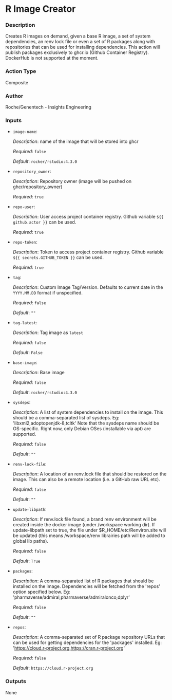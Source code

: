 <!-- BEGIN_ACTION_DOC -->
# R Image Creator

### Description
Creates R images on demand, given a base R image, a set of system dependencies, an renv lock file or even a set of R packages along with repositories that can be used for installing dependencies.
This action will publish packages exclusively to ghcr.io (Github Container Registry). DockerHub is not supported at the moment.

### Action Type
Composite

### Author
Roche/Genentech - Insights Engineering

### Inputs
* `image-name`:

  _Description_: name of the image that will be stored into ghcr

  _Required_: `false`

  _Default_: `rocker/rstudio:4.3.0`

* `repository_owner`:

  _Description_: Repository owner (image will be pushed on ghcr/repository_owner)

  _Required_: `true`

* `repo-user`:

  _Description_: User access project container registry. Github variable `${{ github.actor }}` can be used.

  _Required_: `true`

* `repo-token`:

  _Description_: Token to access project container registry. Github variable `${{ secrets.GITHUB_TOKEN }}` can be used.

  _Required_: `true`

* `tag`:

  _Description_: Custom Image Tag/Version. Defaults to current date in the `YYYY.MM.DD` format if unspecified.


  _Required_: `false`

  _Default_: `""`

* `tag-latest`:

  _Description_: Tag image as `latest`

  _Required_: `false`

  _Default_: `False`

* `base-image`:

  _Description_: Base image

  _Required_: `false`

  _Default_: `rocker/rstudio:4.3.0`

* `sysdeps`:

  _Description_: A list of system dependencies to install on the image.
This should be a comma-separated list of sysdeps.
Eg: 'libxml2,adoptopenjdk-8,tcltk'
Note that the sysdeps name should be OS-specific.
Right now, only Debian OSes (installable via apt) are supported.


  _Required_: `false`

  _Default_: `""`

* `renv-lock-file`:

  _Description_: A location of an renv.lock file that should be restored on the image.
This can also be a remote location (i.e. a GitHub raw URL etc).


  _Required_: `false`

  _Default_: `""`

* `update-libpath`:

  _Description_: If renv.lock file found, a brand renv environment will be created inside the docker image (under /workspace working dir).
If update-libpath set to true, the file under $R_HOME/etc/Renviron.site will be updated (this means /workspace/renv librairies path will be added to global lib paths).

  _Required_: `false`

  _Default_: `True`

* `packages`:

  _Description_: A comma-separated list of R packages that should be installed on the image. Dependencies will be fetched from the 'repos' option specified below.
Eg: 'pharmaverse/admiral,pharmaverse/admiralonco,dplyr'


  _Required_: `false`

  _Default_: `""`

* `repos`:

  _Description_: A comma-separated set of R package repository URLs that can be used for getting dependencies for the 'packages' installed.
Eg: 'https://cloud.r-project.org,https://cran.r-project.org'


  _Required_: `false`

  _Default_: `https://cloud.r-project.org`

### Outputs
None
<!-- END_ACTION_DOC -->
